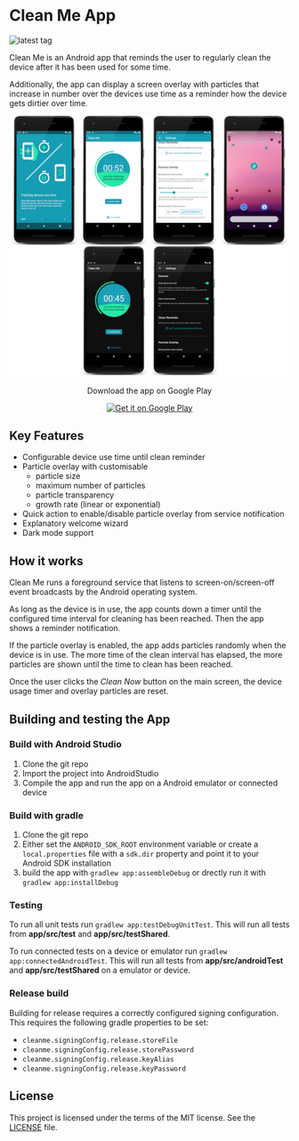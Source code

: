 # Clean Me App
![latest tag](https://img.shields.io/github/v/tag/bretscherhochstrasser/cleanme?label=latest%20tag)

Clean Me is an Android app that reminds the user to regularly clean the device after it has been used for some time.

Additionally, the app can display a screen overlay with particles that increase in number over the devices use time as a reminder how the device gets dirtier over time.

![app screenshots](images/device_screenshots.png)

<p align='center'>
  Download the app on Google Play
</p>

<p align='center'>
 <a href='https://play.google.com/store/apps/details?id=ch.bretscherhochstrasser.cleanme'>
  <img alt='Get it on Google Play' src='https://play.google.com/intl/en_us/badges/static/images/badges/en_badge_web_generic.png' height='100'/>
 </a>
</p>

## Key Features
* Configurable device use time until clean reminder
* Particle overlay with customisable
  * particle size
  * maximum number of particles
  * particle transparency
  * growth rate (linear or exponential)
* Quick action to enable/disable particle overlay from service notification
* Explanatory welcome wizard
* Dark mode support

## How it works
Clean Me runs a foreground service that listens to screen-on/screen-off event broadcasts by the Android operating system.

As long as the device is in use, the app counts down a timer until the configured time interval for cleaning has been reached. Then the app shows a reminder notification.

If the particle overlay is enabled, the app adds particles randomly when the device is in use. The more time of the clean interval has elapsed, the more particles are shown until the time to clean has been reached.

Once the user clicks the *Clean Now* button on the main screen, the device usage timer and overlay particles are reset.

## Building and testing the App

### Build with Android Studio
1. Clone the git repo
2. Import the project into AndroidStudio
3. Compile the app and run the app on a Android emulator or connected device

### Build with gradle
1. Clone the git repo
2. Either set the `ANDROID_SDK_ROOT` environment variable or create a `local.properties` file with a `sdk.dir` property and point it to your Android SDK installation
3. build the app with `gradlew app:assembleDebug` or drectly run it with `gradlew app:installDebug`

### Testing

To run all unit tests run `gradlew app:testDebugUnitTest`. This will run all tests from **app/src/test** and **app/src/testShared**.

To run connected tests on a device or emulator run `gradlew app:connectedAndroidTest`. This will run all tests from **app/src/androidTest** and **app/src/testShared** on a emulator or device.

### Release build
Building for release requires a correctly configured signing configuration. This requires the following gradle properties to be set:

* `cleanme.signingConfig.release.storeFile`
* `cleanme.signingConfig.release.storePassword`
* `cleanme.signingConfig.release.keyAlias`
* `cleanme.signingConfig.release.keyPassword`

## License
This project is licensed under the terms of the MIT license. See the [LICENSE](LICENSE) file.
